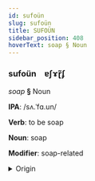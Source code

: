 ```yaml
---
id: sufoün
slug: sufoün
title: SUFOÜN
sidebar_position: 408
hoverText: soap § Noun
---
```


### sufoün&emsp;<span kind="abugida">ɐʃɤɽ̃ʄ</span>

*soap* **§** Noun

**IPA**: /sʌ.ˈfɑ.un/

**Verb**: to be soap

**Noun**: soap

**Modifier**: soap-related

<details>
    <summary>Origin</summary>
    Portuguese sabão [sɐˈβɐ̃w̃]<br/>
    <em>Romance Language Family</em>
</details>